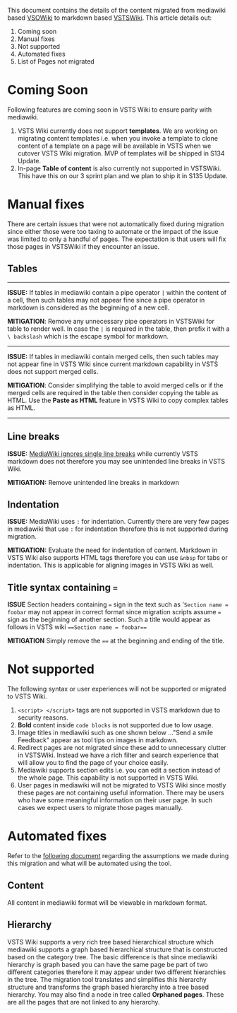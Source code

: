 This document contains the details of the content migrated from mediawiki based [VSOWiki](https://vsowiki.com/) to markdown based [VSTSWiki](https://mseng.visualstudio.com/VSOnline/VS.in%20Social%20Collab/_wiki/wikis/VSOnline.wiki). This article details out:
1. Coming soon
2. Manual fixes
3. Not supported
4. Automated fixes
5. List of Pages not migrated


# Coming Soon
Following features are coming soon in VSTS Wiki to ensure parity with mediawiki.
1. VSTS Wiki currently does not support **templates**. We are working on migrating content templates i.e. when you invoke a template to clone content of a template on a page will be available in VSTS when we cutover VSTS Wiki migration. MVP of templates will be shipped in S134 Update.
2. In-page **Table of content** is also currently not supported in VSTSWiki. This have this on our 3 sprint plan and we plan to ship it in S135 Update. 


# Manual fixes
There are certain issues that were not automatically fixed during migration since either those were too taxing to automate or the impact of the issue was limited to only a handful of pages. The expectation is that users will fix those pages in VSTSWiki if they encounter an issue.

## Tables

-----------

**ISSUE:** If tables in mediawiki contain a pipe operator ```|``` within the content of a cell, then such tables may not appear fine since a pipe operator in markdown is considered as the beginning of a new cell. 

**MITIGATION**: Remove any unnecessary pipe operators in VSTSWiki for table to render well. In case the ```|``` is required in the table, then prefix it with a ```\ backslash``` which is the escape symbol for markdown.


--------------

**ISSUE:** If tables in mediawiki contain merged cells, then such tables may not appear fine in VSTS WIki since current markdown capability in VSTS does not support merged cells. 

**MITIGATION**: Consider simplifying the table to avoid merged cells or if the merged cells are required in the table then consider copying the table as HTML.  Use the **Paste as HTML** feature in VSTS Wiki to copy complex tables as HTML.

 
 
------

## Line breaks

**ISSUE:** [MediaWiki ignores single line breaks](https://www.mediawiki.org/wiki/Help:Formatting) while currently VSTS markdown does not therefore you may see unintended line breaks in VSTS Wiki. 

**MITIGATION:** Remove unintended line breaks in markdown 

## Indentation

**ISSUE:** MediaWiki uses `:` for indentation. Currently there are very few pages in mediawiki that use `:` for indentation therefore this is not supported during migration.

**MITIGATION:** Evaluate the need for indentation of content. Markdown in VSTS Wiki also supports HTML tags therefore you can use `&nbsp` for tabs or indentation. This is applicable for aligning images in VSTS Wiki as well.

## Title syntax containing ```=```
**ISSUE** Section headers containing `=` sign in the text such as '`Section name = foobar` may not appear in correct format since migration scripts assume `=` sign as the beginning of another section. Such a title would appear as follows in VSTS wiki `==Section name = foobar==`

**MITIGATION** Simply remove the `==` at the beginning and ending of the title.

# Not supported

The following syntax or user experiences will not be supported or migrated to VSTS Wiki. 

1. ```<script> </script>``` tags are not supported in VSTS markdown due to security reasons.
2. **Bold** content inside `code blocks` is not supported due to low usage.
3.  Image titles in mediawiki such as one shown below ..."Send a smile Feedback" appear as tool tips on images in markdown.
4. Redirect pages are not migrated since these add to unnecessary clutter in VSTSWiki. Instead we have a rich filter and search experience that will allow you to find the page of your choice easily.
5. Mediawiki supports section edits i.e. you can edit a section instead of the whole page. This capability is not supported in VSTS Wiki.
6. User pages in mediawiki will not be migrated to VSTS Wiki since mostly these pages are not containing useful information. There may be users who have some meaningful information on their user page. In such cases we expect users to migrate those pages manually.


# Automated fixes

Refer to the [following document](https://microsoft.sharepoint.com/teams/ALMSearch/VCCoreX/Shared%20Documents/Product%20Management/Wiki/MediaWiki%20Migration/VSOWiki-VSTSWiki-FeatureCompare.pptx?web=1) regarding the assumptions we made during this migration and what will be automated using the tool.

## Content

All content in mediawiki format will be viewable in markdown format.


## Hierarchy
VSTS Wiki supports a very rich tree based hierarchical structure which mediawiki supports a graph based hierarchical structure that is constructed based on the category tree. The basic difference is that since mediawiki hierarchy is graph based you can have the same page be part of two different categories therefore it may appear under two different hierarchies in the tree. The migration tool translates and simplifies this hierarchy structure and transforms the graph based hierarchy into a tree based hierarchy. You may also find a node in tree called **Orphaned pages**. These are all the pages that are not linked to any hierarchy.




